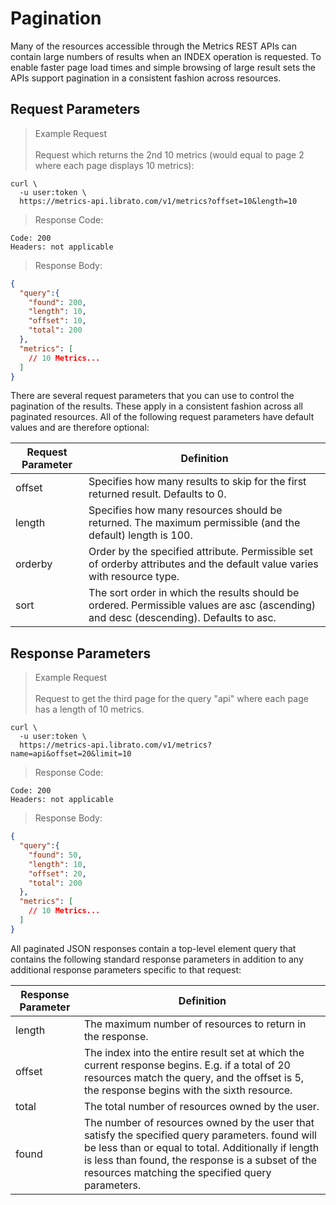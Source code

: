 # Pagination

Many of the resources accessible through the Metrics REST APIs can contain large numbers of results when an INDEX operation is requested. To enable faster page load times and simple browsing of large result sets the APIs support pagination in a consistent fashion across resources.

## Request Parameters

>Example Request
<br><br>
>Request which returns the 2nd 10 metrics (would equal to page 2 where each page displays 10 metrics):

```shell
curl \
  -u user:token \
  https://metrics-api.librato.com/v1/metrics?offset=10&length=10
```

>Response Code:

```shell
Code: 200
Headers: not applicable
```

>Response Body:

```json
{
  "query":{
    "found": 200,
    "length": 10,
    "offset": 10,
    "total": 200
  },
  "metrics": [
    // 10 Metrics...
  ]
}
```

There are several request parameters that you can use to control the pagination of the results. These apply in a consistent fashion across all paginated resources. All of the following request parameters have default values and are therefore optional:


Request Parameter | Definition
----------------- | ----------
offset | Specifies how many results to skip for the first returned result. Defaults to 0.
length | Specifies how many resources should be returned. The maximum permissible (and the default) length is 100.
orderby | Order by the specified attribute. Permissible set of orderby attributes and the default value varies with resource type.
sort | The sort order in which the results should be ordered. Permissible values are asc (ascending) and desc (descending). Defaults to asc.

## Response Parameters

>Example Request
<br><br>
>Request to get the third page for the query "api" where each page has a length of 10 metrics.

```shell
curl \
  -u user:token \
  https://metrics-api.librato.com/v1/metrics?name=api&offset=20&limit=10
```

>Response Code:

```shell
Code: 200
Headers: not applicable
```

>Response Body:

```json
{
  "query":{
    "found": 50,
    "length": 10,
    "offset": 20,
    "total": 200
  },
  "metrics": [
    // 10 Metrics...
  ]
}
```

All paginated JSON responses contain a top-level element query that contains the following standard response parameters in addition to any additional response parameters specific to that request:

Response Parameter | Definition
------------------ | ----------
length | The maximum number of resources to return in the response.
offset | The index into the entire result set at which the current response begins. E.g. if a total of 20 resources match the query, and the offset is 5, the response begins with the sixth resource.
total | The total number of resources owned by the user.
found | The number of resources owned by the user that satisfy the specified query parameters. found will be less than or equal to total. Additionally if length is less than found, the response is a subset of the resources matching the specified query parameters.